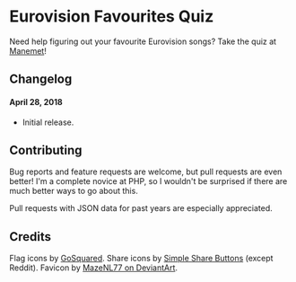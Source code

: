 # Eurovision Favourites Quiz
Need help figuring out your favourite Eurovision songs? Take the quiz at [Manemet](http://manemet.net/eurovision/quiz.php)!
## Changelog
#### April 28, 2018
* Initial release.

## Contributing
Bug reports and feature requests are welcome, but pull requests are even better! I'm a complete novice at PHP, so I wouldn't be surprised if there are much better ways to go about this.

Pull requests with JSON data for past years are especially appreciated.

## Credits
Flag icons by [GoSquared](https://github.com/gosquared/flags).
Share icons by [Simple Share Buttons](https://simplesharebuttons.com/) (except Reddit).
Favicon by [MazeNL77 on DeviantArt](https://mazenl77.deviantart.com/).
